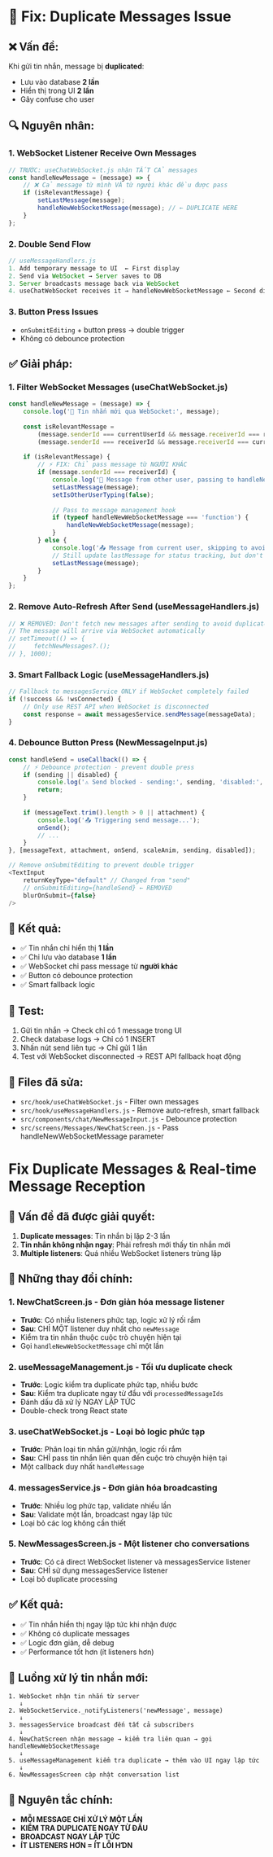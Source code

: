 # 🔧 Fix: Duplicate Messages Issue

## ❌ **Vấn đề:**
Khi gửi tin nhắn, message bị **duplicated**:
- Lưu vào database **2 lần**
- Hiển thị trong UI **2 lần**
- Gây confuse cho user

## 🔍 **Nguyên nhân:**

### **1. WebSocket Listener Receive Own Messages**
```javascript
// TRƯỚC: useChatWebSocket.js nhận TẤT CẢ messages
const handleNewMessage = (message) => {
    // ❌ Cả message từ mình VÀ từ người khác đều được pass
    if (isRelevantMessage) {
        setLastMessage(message);
        handleNewWebSocketMessage(message); // ← DUPLICATE HERE
    }
};
```

### **2. Double Send Flow**
```javascript
// useMessageHandlers.js
1. Add temporary message to UI  ← First display
2. Send via WebSocket → Server saves to DB
3. Server broadcasts message back via WebSocket
4. useChatWebSocket receives it → handleNewWebSocketMessage ← Second display
```

### **3. Button Press Issues** 
- `onSubmitEditing` + button press → double trigger
- Không có debounce protection

## ✅ **Giải pháp:**

### **1. Filter WebSocket Messages (useChatWebSocket.js)**
```javascript
const handleNewMessage = (message) => {
    console.log('📨 Tin nhắn mới qua WebSocket:', message);
    
    const isRelevantMessage = 
        (message.senderId === currentUserId && message.receiverId === receiverId) ||
        (message.senderId === receiverId && message.receiverId === currentUserId);
    
    if (isRelevantMessage) {
        // ⚡ FIX: Chỉ pass message từ NGƯỜI KHÁC
        if (message.senderId === receiverId) {
            console.log('📨 Message from other user, passing to handleNewWebSocketMessage');
            setLastMessage(message);
            setIsOtherUserTyping(false);
            
            // Pass to message management hook
            if (typeof handleNewWebSocketMessage === 'function') {
                handleNewWebSocketMessage(message);
            }
        } else {
            console.log('📤 Message from current user, skipping to avoid duplicate');
            // Still update lastMessage for status tracking, but don't pass to UI
            setLastMessage(message);
        }
    }
};
```

### **2. Remove Auto-Refresh After Send (useMessageHandlers.js)**
```javascript
// ❌ REMOVED: Don't fetch new messages after sending to avoid duplicates
// The message will arrive via WebSocket automatically
// setTimeout(() => {
//     fetchNewMessages?.();
// }, 1000);
```

### **3. Smart Fallback Logic (useMessageHandlers.js)**
```javascript
// Fallback to messagesService ONLY if WebSocket completely failed
if (!success && !wsConnected) {
    // Only use REST API when WebSocket is disconnected
    const response = await messagesService.sendMessage(messageData);
}
```

### **4. Debounce Button Press (NewMessageInput.js)**
```javascript
const handleSend = useCallback(() => {
    // ⚡ Debounce protection - prevent double press
    if (sending || disabled) {
        console.log('⚠️ Send blocked - sending:', sending, 'disabled:', disabled);
        return;
    }
    
    if (messageText.trim().length > 0 || attachment) {
        console.log('📤 Triggering send message...');
        onSend();
        // ...
    }
}, [messageText, attachment, onSend, scaleAnim, sending, disabled]);

// Remove onSubmitEditing to prevent double trigger
<TextInput
    returnKeyType="default" // Changed from "send"
    // onSubmitEditing={handleSend} ← REMOVED
    blurOnSubmit={false}
/>
```

## 🎯 **Kết quả:**
- ✅ Tin nhắn chỉ hiển thị **1 lần**
- ✅ Chỉ lưu vào database **1 lần**  
- ✅ WebSocket chỉ pass message từ **người khác**
- ✅ Button có debounce protection
- ✅ Smart fallback logic

## 🧪 **Test:**
1. Gửi tin nhắn → Check chỉ có 1 message trong UI
2. Check database logs → Chỉ có 1 INSERT
3. Nhấn nút send liên tục → Chỉ gửi 1 lần
4. Test với WebSocket disconnected → REST API fallback hoạt động

## 📝 **Files đã sửa:**
- `src/hook/useChatWebSocket.js` - Filter own messages
- `src/hook/useMessageHandlers.js` - Remove auto-refresh, smart fallback
- `src/components/chat/NewMessageInput.js` - Debounce protection
- `src/screens/Messages/NewChatScreen.js` - Pass handleNewWebSocketMessage parameter 

# Fix Duplicate Messages & Real-time Message Reception

## 🎯 Vấn đề đã được giải quyết:
1. **Duplicate messages**: Tin nhắn bị lặp 2-3 lần
2. **Tin nhắn không nhận ngay**: Phải refresh mới thấy tin nhắn mới
3. **Multiple listeners**: Quá nhiều WebSocket listeners trùng lặp

## 🔧 Những thay đổi chính:

### 1. **NewChatScreen.js** - Đơn giản hóa message listener
- **Trước**: Có nhiều listeners phức tạp, logic xử lý rối rắm
- **Sau**: CHỈ MỘT listener duy nhất cho `newMessage`
- Kiểm tra tin nhắn thuộc cuộc trò chuyện hiện tại
- Gọi `handleNewWebSocketMessage` chỉ một lần

### 2. **useMessageManagement.js** - Tối ưu duplicate check
- **Trước**: Logic kiểm tra duplicate phức tạp, nhiều bước
- **Sau**: Kiểm tra duplicate ngay từ đầu với `processedMessageIds`
- Đánh dấu đã xử lý NGAY LẬP TỨC
- Double-check trong React state

### 3. **useChatWebSocket.js** - Loại bỏ logic phức tạp
- **Trước**: Phân loại tin nhắn gửi/nhận, logic rối rắm
- **Sau**: CHỈ pass tin nhắn liên quan đến cuộc trò chuyện hiện tại
- Một callback duy nhất `handleMessage`

### 4. **messagesService.js** - Đơn giản hóa broadcasting
- **Trước**: Nhiều log phức tạp, validate nhiều lần
- **Sau**: Validate một lần, broadcast ngay lập tức
- Loại bỏ các log không cần thiết

### 5. **NewMessagesScreen.js** - Một listener cho conversations
- **Trước**: Có cả direct WebSocket listener và messagesService listener
- **Sau**: CHỈ sử dụng messagesService listener
- Loại bỏ duplicate processing

## ✅ Kết quả:
- ✅ Tin nhắn hiển thị ngay lập tức khi nhận được
- ✅ Không có duplicate messages
- ✅ Logic đơn giản, dễ debug
- ✅ Performance tốt hơn (ít listeners hơn)

## 🔄 Luồng xử lý tin nhắn mới:

```
1. WebSocket nhận tin nhắn từ server
   ↓
2. WebSocketService._notifyListeners('newMessage', message)
   ↓
3. messagesService broadcast đến tất cả subscribers
   ↓
4. NewChatScreen nhận message → kiểm tra liên quan → gọi handleNewWebSocketMessage
   ↓
5. useMessageManagement kiểm tra duplicate → thêm vào UI ngay lập tức
   ↓
6. NewMessagesScreen cập nhật conversation list
```

## 🎯 Nguyên tắc chính:
- **MỖI MESSAGE CHỈ XỬ LÝ MỘT LẦN**
- **KIỂM TRA DUPLICATE NGAY TỪ ĐẦU**
- **BROADCAST NGAY LẬP TỨC**
- **ÍT LISTENERS HƠN = ÍT LỖI HƊN** 
